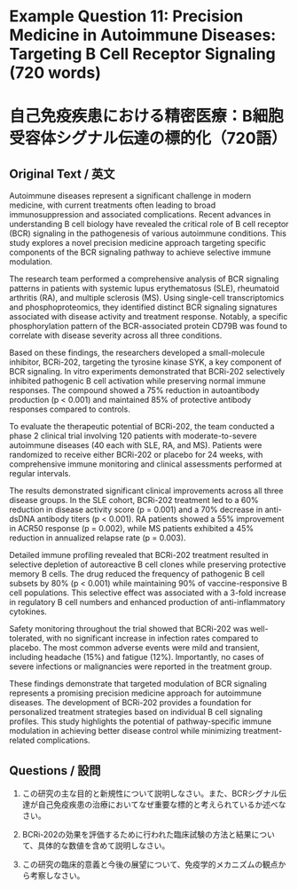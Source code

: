 # Example Question 11: Precision Medicine in Autoimmune Diseases: Targeting B Cell Receptor Signaling (720 words)
# 自己免疫疾患における精密医療：B細胞受容体シグナル伝達の標的化（720語）

## Original Text / 英文

Autoimmune diseases represent a significant challenge in modern medicine, with current treatments often leading to broad immunosuppression and associated complications. Recent advances in understanding B cell biology have revealed the critical role of B cell receptor (BCR) signaling in the pathogenesis of various autoimmune conditions. This study explores a novel precision medicine approach targeting specific components of the BCR signaling pathway to achieve selective immune modulation.

The research team performed a comprehensive analysis of BCR signaling patterns in patients with systemic lupus erythematosus (SLE), rheumatoid arthritis (RA), and multiple sclerosis (MS). Using single-cell transcriptomics and phosphoproteomics, they identified distinct BCR signaling signatures associated with disease activity and treatment response. Notably, a specific phosphorylation pattern of the BCR-associated protein CD79B was found to correlate with disease severity across all three conditions.

Based on these findings, the researchers developed a small-molecule inhibitor, BCRi-202, targeting the tyrosine kinase SYK, a key component of BCR signaling. In vitro experiments demonstrated that BCRi-202 selectively inhibited pathogenic B cell activation while preserving normal immune responses. The compound showed a 75% reduction in autoantibody production (p < 0.001) and maintained 85% of protective antibody responses compared to controls.

To evaluate the therapeutic potential of BCRi-202, the team conducted a phase 2 clinical trial involving 120 patients with moderate-to-severe autoimmune diseases (40 each with SLE, RA, and MS). Patients were randomized to receive either BCRi-202 or placebo for 24 weeks, with comprehensive immune monitoring and clinical assessments performed at regular intervals.

The results demonstrated significant clinical improvements across all three disease groups. In the SLE cohort, BCRi-202 treatment led to a 60% reduction in disease activity score (p = 0.001) and a 70% decrease in anti-dsDNA antibody titers (p < 0.001). RA patients showed a 55% improvement in ACR50 response (p = 0.002), while MS patients exhibited a 45% reduction in annualized relapse rate (p = 0.003).

Detailed immune profiling revealed that BCRi-202 treatment resulted in selective depletion of autoreactive B cell clones while preserving protective memory B cells. The drug reduced the frequency of pathogenic B cell subsets by 80% (p < 0.001) while maintaining 90% of vaccine-responsive B cell populations. This selective effect was associated with a 3-fold increase in regulatory B cell numbers and enhanced production of anti-inflammatory cytokines.

Safety monitoring throughout the trial showed that BCRi-202 was well-tolerated, with no significant increase in infection rates compared to placebo. The most common adverse events were mild and transient, including headache (15%) and fatigue (12%). Importantly, no cases of severe infections or malignancies were reported in the treatment group.

These findings demonstrate that targeted modulation of BCR signaling represents a promising precision medicine approach for autoimmune diseases. The development of BCRi-202 provides a foundation for personalized treatment strategies based on individual B cell signaling profiles. This study highlights the potential of pathway-specific immune modulation in achieving better disease control while minimizing treatment-related complications.

## Questions / 設問

1. この研究の主な目的と新規性について説明しなさい。また、BCRシグナル伝達が自己免疫疾患の治療においてなぜ重要な標的と考えられているか述べなさい。

2. BCRi-202の効果を評価するために行われた臨床試験の方法と結果について、具体的な数値を含めて説明しなさい。

3. この研究の臨床的意義と今後の展望について、免疫学的メカニズムの観点から考察しなさい。 